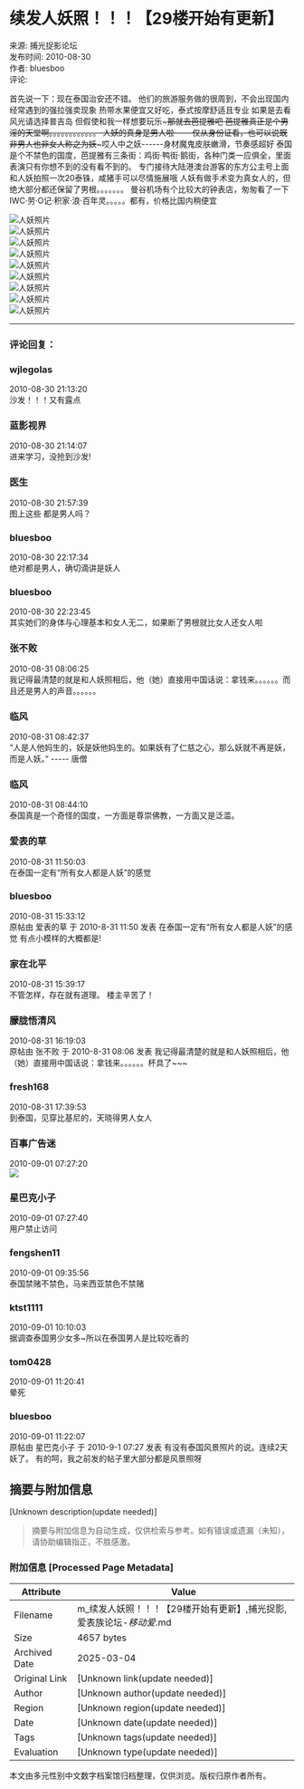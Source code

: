 # 续发人妖照！！！【29楼开始有更新】

来源: 捕光捉影论坛  
发布时间: 2010-08-30  
作者: bluesboo  
评论: 

首先说一下：现在泰国治安还不错。 他们的旅游服务做的很周到，不会出现国内经常遇到的强拉强卖现象 热带水果便宜又好吃，泰式按摩舒适且专业 如果是去看风光请选择普吉岛 但假使和我一样想要玩乐~~~那就去芭提雅吧 芭提雅真正是个男淫的天堂啊。。。。。。。。。。。。 人妖的真身是男人啦-----仅从身份证看，也可以说既非男人也非女人称之为妖~~~哎人中之妖------身材魔鬼皮肤嫩滑，节奏感超好 泰国是个不禁色的国度，芭提雅有三条街：鸡街·鸭街·鹅街，各种门类一应俱全，里面表演只有你想不到的没有看不到的。 专门接待大陆港澳台游客的东方公主号上面和人妖拍照一次20泰铢，咸猪手可以尽情施展哦 人妖有做手术变为真女人的，但绝大部分都还保留了男根。。。。。。。 曼谷机场有个比较大的钟表店，匆匆看了一下IWC·劳·O记·积家·浪·百年灵。。。。。都有，价格比国内稍便宜 

![人妖照片](http://www.iwatch365.com/data/attachment/forum/day_100830/20100830_05d28f16ad2f20ebfa8eTi2TjJ2kw2t8.jpg)  
![人妖照片](http://www.iwatch365.com/data/attachment/forum/day_100830/20100830_82ed403e6e942abe6465XLS8u7Z27szB.jpg)  
![人妖照片](http://www.iwatch365.com/data/attachment/forum/day_100830/20100830_869b246c72a585188f6clL3hgc3sLXlH.jpg)  
![人妖照片](http://www.iwatch365.com/data/attachment/forum/day_100830/20100830_ff21fa77495b52fd517cDt4d3GU9YIQG.jpg)  
![人妖照片](http://www.iwatch365.com/data/attachment/forum/day_100830/20100830_0d73e698b828ad368d16s4Rtnfv1CfFQ.jpg)  
![人妖照片](http://www.iwatch365.com/data/attachment/forum/day_100830/20100830_83e1a1c42d7145a1ebe62IpC244UJ213.jpg)  
![人妖照片](http://www.iwatch365.com/data/attachment/forum/day_100830/20100830_78bc421f48ecbd99b59ef9FcafzFQ8pf.jpg)  
![人妖照片](http://www.iwatch365.com/data/attachment/forum/day_100830/20100830_4e595cb8fb704f59efd959ddmfLvMqVM.jpg)  
![人妖照片](http://www.iwatch365.com/data/attachment/forum/day_100830/20100830_58cf551d9c9549833829AC0Na8l0usS0.jpg)  

---
### 评论回复：

### wjlegolas  
2010-08-30 21:13:20  
沙发！！！又有露点

### 蓝影视界  
2010-08-30 21:14:07  
进来学习，没抢到沙发!

### 医生  
2010-08-30 21:57:39  
图上这些 都是男人吗？

### bluesboo  
2010-08-30 22:17:34  
绝对都是男人，确切滴讲是妖人

### bluesboo  
2010-08-30 22:23:45  
其实她们的身体与心理基本和女人无二，如果断了男根就比女人还女人啦

### 张不败  
2010-08-31 08:06:25  
我记得最清楚的就是和人妖照相后，他（她）直接用中国话说：拿钱来。。。。。。而且还是男人的声音。。。。。。

### 临风  
2010-08-31 08:42:37  
“人是人他妈生的，妖是妖他妈生的。如果妖有了仁慈之心，那么妖就不再是妖，而是人妖。” ----- 唐僧

### 临风  
2010-08-31 08:44:10  
泰国真是一个奇怪的国度，一方面是尊崇佛教，一方面又是泛滥。

### 爱表的草  
2010-08-31 11:50:03  
在泰国一定有“所有女人都是人妖”的感觉

### bluesboo  
2010-08-31 15:33:12  
原帖由 爱表的草 于 2010-8-31 11:50 发表 在泰国一定有“所有女人都是人妖”的感觉 有点小模样的大概都是!

### 家在北平  
2010-08-31 15:39:17  
不管怎样，存在就有道理。 楼主辛苦了！

### 朦胧悟清风  
2010-08-31 16:19:03  
原帖由 张不败 于 2010-8-31 08:06 发表 我记得最清楚的就是和人妖照相后，他（她）直接用中国话说：拿钱来。。。。。。杯具了~~~

### fresh168  
2010-08-31 17:39:53  
到泰国，见穿比基尼的，天晓得男人女人

### 百事广告迷  
2010-09-01 07:27:20  
![](http://www.iwatch365.com/static/image/smiley/cat/5-100F1152133.gif)

### 星巴克小子  
2010-09-01 07:27:40  
用户禁止访问  

### fengshen11  
2010-09-01 09:35:56  
泰国禁赌不禁色，马来西亚禁色不禁赌

### ktst1111  
2010-09-01 10:10:03  
据调查泰国男少女多~所以在泰国男人是比较吃香的

### tom0428  
2010-09-01 11:20:41  
晕死

### bluesboo  
2010-09-01 11:22:07  
原帖由 星巴克小子 于 2010-9-1 07:27 发表 有没有泰国风景照片的说。连续2天妖了。 有的呵，我之前发的帖子里大部分都是风景照呀
<!-- tcd_original_link http://m.iwatch365.com/thread-16232999-1-1.html -->


## 摘要与附加信息

<!-- tcd_abstract -->
[Unknown description(update needed)]
<!-- tcd_abstract_end -->

> 摘要与附加信息为自动生成，仅供检索与参考。如有错误或遗漏（未知），请协助编辑指正，不胜感激。

### 附加信息 [Processed Page Metadata]

| Attribute       | Value                                  |
|-----------------|----------------------------------------|
| Filename        | m_续发人妖照！！！【29楼开始有更新】,捕光捉影,爱表族论坛-_移动爱_.md                             |
| Size            | 4657 bytes                           |
| Archived Date   | 2025-03-04                             |
| Original Link   | [Unknown link(update needed)]                       |
| Author          | [Unknown author(update needed)]                               |
| Region          | [Unknown region(update needed)]                               |
| Date            | [Unknown date(update needed)]                                 |
| Tags            | [Unknown tags(update needed)]                                 |
| Evaluation            | [Unknown type(update needed)]                                 |
<!-- tcd_table_end -->

本文由多元性别中文数字档案馆归档整理，仅供浏览。版权归原作者所有。
